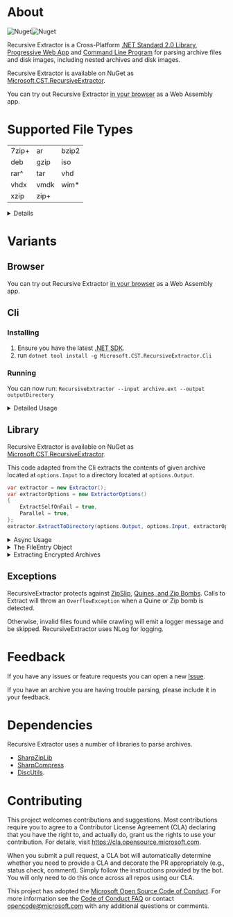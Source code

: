 # About
![Nuget](https://img.shields.io/nuget/v/Microsoft.CST.RecursiveExtractor)![Nuget](https://img.shields.io/nuget/dt/Microsoft.CST.RecursiveExtractor)

Recursive Extractor is a Cross-Platform [.NET Standard 2.0 Library](#library), [Progressive Web App](#browser) and [Command Line Program](#cli) for parsing archive files and disk images, including nested archives and disk images.

Recursive Extractor is available on NuGet as [Microsoft.CST.RecursiveExtractor](https://www.nuget.org/packages/Microsoft.CST.RecursiveExtractor/).

You can try out Recursive Extractor [in your browser](https://microsoft.github.io/RecursiveExtractor/) as a Web Assembly app.


# Supported File Types
| | | |
|-|-|-|
| 7zip+ | ar    | bzip2 |
| deb   | gzip  | iso   |
| rar^ | tar   | vhd   |
| vhdx  | vmdk  | wim*  |
| xzip  | zip+  |       |

<details>
<summary>Details</summary>
<br/>
* Windows only<br/>
+ Encryption Supported<br/>
^ Rar version 4 Encryption supported<br/>
</details>


# Variants

## Browser
You can try out Recursive Extractor [in your browser](https://microsoft.github.io/RecursiveExtractor/) as a Web Assembly app.

## Cli
### Installing
1. Ensure you have the latest [.NET SDK](https://dotnet.microsoft.com/download).
2. run `dotnet tool install -g Microsoft.CST.RecursiveExtractor.Cli`

### Running
You can now run: `RecursiveExtractor --input archive.ext --output outputDirectory`

<details>
<summary>Detailed Usage</summary>
<br/>
<ul>
    <li><i>input</i>: The path to the Archive to extract.</li>
    <li><i>output</i>: The path a directory to extract into.</li>
    <li><i>passwords</i>: A comma separated list of passwords to use for archives.</li>
    <li><i>allow-filters</i>: A comma separated list of regexes to require each extracted file match.</li>
    <li><i>deny-filters</i>: A comma separated list of regexes to require each extracted file not match.</li>
</ul>

For example, to extract only ".cs" files:
```
RecursiveExtractor --input archive.ext --output outputDirectory --allow-filters .cs$
```

Run "RecursiveExtractor --help" for more details.
</details>

## Library
Recursive Extractor is available on NuGet as [Microsoft.CST.RecursiveExtractor](https://www.nuget.org/packages/Microsoft.CST.RecursiveExtractor/).

This code adapted from the Cli extracts the contents of given archive located at `options.Input`
to a directory located at `options.Output`.

```csharp
var extractor = new Extractor();
var extractorOptions = new ExtractorOptions()
{
    ExtractSelfOnFail = true,
    Parallel = true,
};
extractor.ExtractToDirectory(options.Output, options.Input, extractorOptions);
```
<details>
<summary>Async Usage</summary>
<br/>
This example prints out all the file names found from the archive located at the path.

```csharp
var path = "/Path/To/Your/Archive"
var extractor = new Extractor();
try {
    IEnumerable<FileEntry> results = extractor.ExtractFileAsync(path);
    await foreach(var found in results)
    {
        Console.WriteLine(found.FullPath);
    }
}
catch(OverflowException)
{
    // This means Recursive Extractor has detected a Quine or Zip Bomb
}
```
</details>

<details>
<summary>The FileEntry Object</summary>
<br/>
The Extractor returns `FileEntry` objects.  These objects contain a `Content` Stream of the file contents.

```csharp
public Stream Content { get; }
public string FullPath { get; }
public string Name { get; }
public FileEntry? Parent { get; }
public string? ParentPath { get; }
```
</details>

<details>
<summary>Extracting Encrypted Archives</summary>
<br/>
You can provide passwords to use to decrypt archives, paired with a Regex that will operate against the Name of the Archive.

```csharp
var path = "/Path/To/Your/Archive"
var directory
var extractor = new Extractor();
try {
    IEnumerable<FileEntry> results = extractor.ExtractFile(path, new ExtractorOptions()
    {
        Passwords = new Dictionary<Regex, List<string>>()
        {
            { new Regex("\.zip"), new List<string>(){ "PasswordForZipFiles" } },
            { new Regex("\.7z"), new List<string>(){ "PasswordFor7zFiles" } },
            { new Regex(".*"), new List<string>(){ "PasswordForAllFiles" } }

        }
    });
    foreach(var found in results)
    {
        Console.WriteLine(found.FullPath);
    }
}
catch(OverflowException)
{
    // This means Recursive Extractor has detected a Quine or Zip Bomb
}
```
</details>

## Exceptions
RecursiveExtractor protects against [ZipSlip](https://snyk.io/research/zip-slip-vulnerability), [Quines, and Zip Bombs](https://en.wikipedia.org/wiki/Zip_bomb).
Calls to Extract will throw an `OverflowException` when a Quine or Zip bomb is detected.

Otherwise, invalid files found while crawling will emit a logger message and be skipped.  RecursiveExtractor uses NLog for logging.

# Feedback

If you have any issues or feature requests you can open a new [Issue](https://github.com/microsoft/RecursiveExtractor/issues/new).  

If you have an archive you are having trouble parsing, please include it in your feedback.

# Dependencies

Recursive Extractor uses a number of libraries to parse archives.

* [SharpZipLib](https://github.com/icsharpcode/SharpZipLib)
* [SharpCompress](https://github.com/adamhathcock/sharpcompress)
* [DiscUtils](https://github.com/discutils/discutils).

# Contributing

This project welcomes contributions and suggestions.  Most contributions require you to agree to a
Contributor License Agreement (CLA) declaring that you have the right to, and actually do, grant us
the rights to use your contribution. For details, visit https://cla.opensource.microsoft.com.

When you submit a pull request, a CLA bot will automatically determine whether you need to provide
a CLA and decorate the PR appropriately (e.g., status check, comment). Simply follow the instructions
provided by the bot. You will only need to do this once across all repos using our CLA.

This project has adopted the [Microsoft Open Source Code of Conduct](https://opensource.microsoft.com/codeofconduct/).
For more information see the [Code of Conduct FAQ](https://opensource.microsoft.com/codeofconduct/faq/) or
contact [opencode@microsoft.com](mailto:opencode@microsoft.com) with any additional questions or comments.
